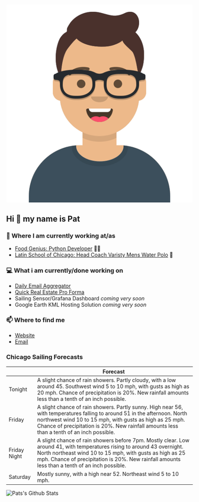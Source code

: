 [![Social banner for p-j-falconer](https://raw.githubusercontent.com/P-J-FALCONER/P-J-FALCONER/master/assets/avataaars.svg)](https://patfalconer.com/)
## Hi :wave: my name is Pat

### 💼 Where I am currently working at/as
- [Food Genius: Python Developer](https://getfoodgenius.com/) 🍔🐍
- [Latin School of Chicago: Head Coach Varisty Mens Water Polo](https://www.latinschool.org/) 🤽


### 💻 What i am currently/done working on
 - [Daily Email Aggregator](https://github.com/P-J-FALCONER/dott_daily_mail)
 - [Quick Real Estate Pro Forma](https://github.com/P-J-FALCONER/henry)
 - Sailing Sensor/Grafana Dashboard *coming very soon*
 - Google Earth KML Hosting Solution *coming very soon*

### 📫 Where to find me
 - [Website](https://patfalconer.com/)
 - [Email](mailto:patrick.j.falconer@gmail.com)


### Chicago Sailing Forecasts
|   | Forecast  |
|---|---|
| Tonight | A slight chance of rain showers. Partly cloudy, with a low around 45. Southwest wind 5 to 10 mph, with gusts as high as 20 mph. Chance of precipitation is 20%. New rainfall amounts less than a tenth of an inch possible. |
| Friday | A slight chance of rain showers. Partly sunny. High near 56, with temperatures falling to around 51 in the afternoon. North northwest wind 10 to 15 mph, with gusts as high as 25 mph. Chance of precipitation is 20%. New rainfall amounts less than a tenth of an inch possible. |
| Friday Night | A slight chance of rain showers before 7pm. Mostly clear. Low around 41, with temperatures rising to around 43 overnight. North northeast wind 10 to 15 mph, with gusts as high as 25 mph. Chance of precipitation is 20%. New rainfall amounts less than a tenth of an inch possible. |
| Saturday | Mostly sunny, with a high near 52. Northeast wind 5 to 10 mph. |

![Pats's Github Stats](https://github-readme-stats.vercel.app/api?username=p-j-falconer&show_icons=true&theme=radical)

